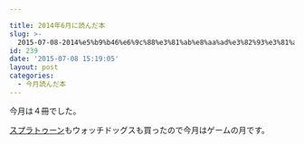 ```yaml
---

title: 2014年6月に読んだ本
slug: >-
  2015-07-08-2014%e5%b9%b46%e6%9c%88%e3%81%ab%e8%aa%ad%e3%82%93%e3%81%a0%e6%9c%ac
id: 239
date: '2015-07-08 15:19:05'
layout: post
categories:
  - 今月読んだ本
---
```


今月は４冊でした。

[スプラトゥーン](http://d.hatena.ne.jp/keyword/%A5%B9%A5%D7%A5%E9%A5%C8%A5%A5%A1%BC%A5%F3)もウォッチドッグスも買ったので今月はゲームの月です。